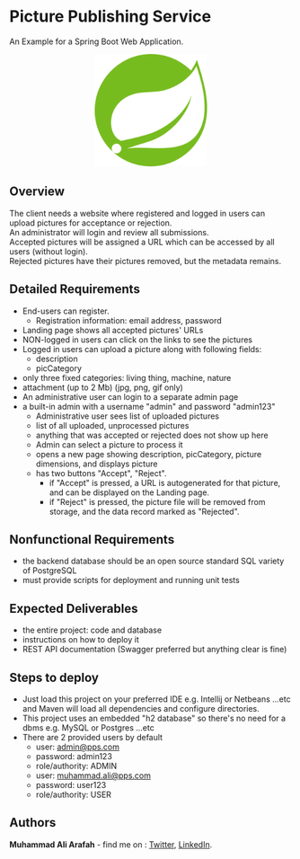 # Picture Publishing Service  
  
An Example for a Spring Boot Web Application.

<p align="center">
  <img src="src/main/resources/static/images/spring.svg" width="200" height="200"/>
</p>
  
## Overview  
The client needs a website where registered and logged in users can upload pictures for acceptance or rejection.  
An administrator will login and review all submissions.  
Accepted pictures will be assigned a URL which can be accessed by all users (without login).  
Rejected pictures have their pictures removed, but the metadata remains.  

## Detailed Requirements  
- End-users can register.  
  - Registration information: email address, password  
- Landing page shows all accepted pictures' URLs  
- NON-logged in users can click on the links to see the pictures  
- Logged in users can upload a picture along with following fields:  
  - description  
  - picCategory  
- only three fixed categories: living thing, machine, nature  
- attachment (up to 2 Mb) (jpg, png, gif only)  
- An administrative user can login to a separate admin page  
- a built-in admin with a username "admin" and password "admin123"  
  - Administrative user sees list of uploaded pictures  
  - list of all uploaded, unprocessed pictures  
  - anything that was accepted or rejected does not show up here  
  - Admin can select a picture to process it  
  - opens a new page showing description, picCategory, picture dimensions, and displays picture  
  - has two buttons "Accept", "Reject".  
    - if "Accept" is pressed, a URL is autogenerated for that picture, and can be displayed on the Landing page.  
    - if "Reject" is pressed, the picture file will be removed from storage, and the data record marked as "Rejected".    

## Nonfunctional Requirements  
- the backend database should be an open source standard SQL variety of PostgreSQL  
- must provide scripts for deployment and running unit tests  

## Expected Deliverables  
- the entire project: code and database  
- instructions on how to deploy it  
- REST API documentation (Swagger preferred but anything clear is fine)

## Steps to deploy
- Just load this project on your preferred IDE e.g. Intellij or Netbeans ...etc and Maven will load all dependencies
  and configure directories.  
- This project uses an embedded "h2 database" so there's no need for a dbms e.g. MySQL or Postgres ...etc  
- There are 2 provided users by default  
  - user: admin@pps.com  
  - password: admin123  
  - role/authority: ADMIN  
  - user: muhammad.ali@pps.com
  - password: user123
  - role/authority: USER 

## Authors  
   **Muhammad Ali Arafah** - find me on : [Twitter](https://twitter.com/ZaTribune), [LinkedIn](https://www.linkedin.com/in/zatribune).    